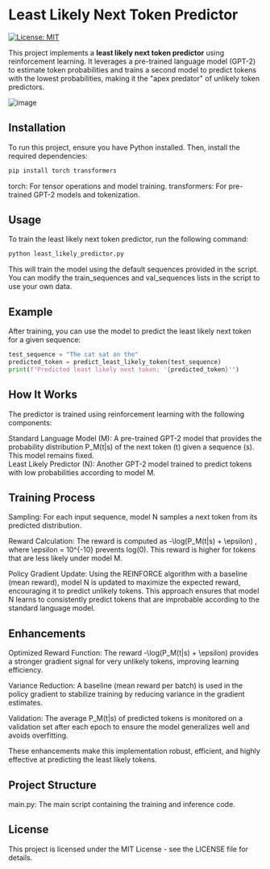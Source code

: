 # Least Likely Next Token Predictor

[![License: MIT](https://img.shields.io/badge/License-MIT-yellow.svg)](https://opensource.org/licenses/MIT)

This project implements a **least likely next token predictor** using reinforcement learning. It leverages a pre-trained language model (GPT-2) to estimate token probabilities and trains a second model to predict tokens with the lowest probabilities, making it the "apex predator" of unlikely token predictors.

![image](https://github.com/user-attachments/assets/e96a5cdc-665f-4b7c-bafe-a5c2ee4d0af9)


## Installation

To run this project, ensure you have Python installed. Then, install the required dependencies:
```bash
pip install torch transformers
```
torch: For tensor operations and model training.
transformers: For pre-trained GPT-2 models and tokenization.

## Usage
To train the least likely next token predictor, run the following command:
```bash
python least_likely_predictor.py
```
This will train the model using the default sequences provided in the script. You can modify the train_sequences and val_sequences lists in the script to use your own data.

## Example
After training, you can use the model to predict the least likely next token for a given sequence:
```python
test_sequence = "The cat sat on the"
predicted_token = predict_least_likely_token(test_sequence)
print(f"Predicted least likely next token: '{predicted_token}'")
```

## How It Works
The predictor is trained using reinforcement learning with the following components:  

Standard Language Model (M): A pre-trained GPT-2 model that provides the probability distribution 
P_M(t|s)
 of the next token (t) given a sequence (s). This model remains fixed.  
Least Likely Predictor (N): Another GPT-2 model trained to predict tokens with low probabilities according to model M.

## Training Process
Sampling: For each input sequence, model N samples a next token from its predicted distribution.  

Reward Calculation: The reward is computed as 
-\log(P_M(t|s) + \epsilon)
, where 
\epsilon = 10^{-10}
 prevents log(0). This reward is higher for tokens that are less likely under model M.  

Policy Gradient Update: Using the REINFORCE algorithm with a baseline (mean reward), model N is updated to maximize the expected reward, encouraging it to predict unlikely tokens.
This approach ensures that model N learns to consistently predict tokens that are improbable according to the standard language model.

## Enhancements
Optimized Reward Function: The reward 
-\log(P_M(t|s) + \epsilon)
 provides a stronger gradient signal for very unlikely tokens, improving learning efficiency.  

Variance Reduction: A baseline (mean reward per batch) is used in the policy gradient to stabilize training by reducing variance in the gradient estimates.  

Validation: The average 
P_M(t|s)
 of predicted tokens is monitored on a validation set after each epoch to ensure the model generalizes well and avoids overfitting.  

These enhancements make this implementation robust, efficient, and highly effective at predicting the least likely tokens.  

## Project Structure
main.py: The main script containing the training and inference code.  

## License
This project is licensed under the MIT License - see the LICENSE file for details.
